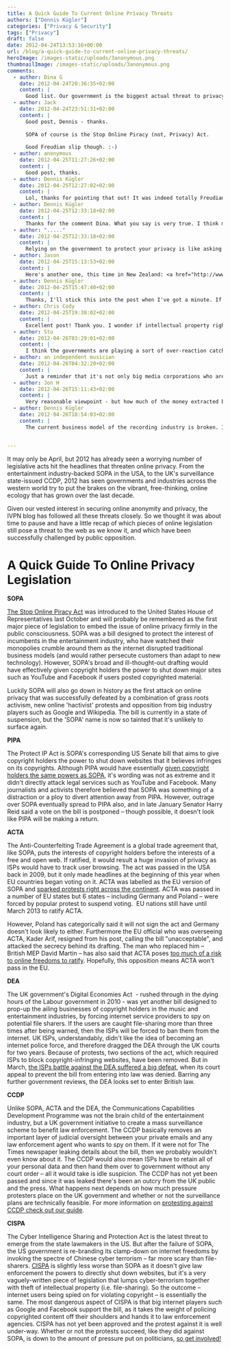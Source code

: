 ```yaml
---
title: A Quick Guide To Current Online Privacy Threats
authors: ["Dennis Kügler"]
categories: ["Privacy & Security"]
tags: ["Privacy"]
draft: false
date: 2012-04-24T13:53:16+00:00
url: /blog/a-quick-guide-to-current-online-privacy-threats/
heroImage: /images-static/uploads/3anonymous.png
thumbnailImage: /images-static/uploads/3anonymous.png
comments:
  - author: Dina G
    date: 2012-04-24T20:36:35+02:00
    content: |
      Good list. Our government is the biggest actual threat to privacy, but as a practical matter, most people are their worst own enemy - friending people on Facebook that they don't know, posting drunk pics of themselves online that come back to bit them, not using privacy settings, etc. Most online privacy issues can be prevented by common sense. Particularly problematic for many people is seeing how they post personal information on social media, neglect to use privacy settings, and are surprised when their personal information is stolen weeks later. While you can be careful about what you post about yourself, you can't prevent other people from posting about you. Also problematic for people is how there are sites like <a href="http://www.dirtyphonebook.com" rel="nofollow">DirtyPhoneBook</a> where people post personal information about each that can't be removed. With Google making all of this information widely available, being vigilant about seeing what people can find out you is critical to maintaining your online reputation. Facebook can do a bit more to prevent people from accidentally messing up their own lives by encouraging more sensible defaults, but in the end people have to be smart about what they post about themselves online, and this doesn't solve all potential problems. A lot of the government abuses can't be stopped, but at least you can control your own behavior and minimize the damage that you can do to yourself.
  - author: Jack
    date: 2012-04-24T23:51:31+02:00
    content: |
      Good post, Dennis - thanks.
  
      SOPA of course is the Stop Online Piracy (not, Privacy) Act.
    
      Good Freudian slip though. :-)
  - author: anonymous
    date: 2012-04-25T11:27:26+02:00
    content: |
      Good post, thanks.
  - author: Dennis Kügler
    date: 2012-04-25T12:27:02+02:00
    content: |
      Lol, thanks for pointing that out! It was indeed totally Freudian.
  - author: Dennis Kügler
    date: 2012-04-25T12:33:18+02:00
    content: |
      Thanks for the comment Dina. What you say is very true. I think many people - especially young kids - have no idea about how damaging some of information they post to social networks can be. Everyone does and says stupid things when they're teenagers, but now it is documented and - in some cases - out there in the public domain for others to see. We did a little roundup of tips to protect privacy here - <a href="/blog/top-five-ways-to-protect-your-online-privacy/" rel="nofollow ugc">blog/top-five-ways-to-protect-your-online-privacy</a>
  - author: "....."
    date: 2012-04-25T12:33:18+02:00
    content: |
      Relying on the government to protect your privacy is like asking a peeping tom to install your window blinds. - John Perry Barlow
  - author: Jason
    date: 2012-04-25T15:13:53+02:00
    content: |
      Here's another one, this time in New Zealand: <a href="http://www.stuff.co.nz/national/politics/6625136/Search-and-Surveillance-Bill-passes" rel="nofollow ugc">http://www.stuff.co.nz/national/politics/6625136/Search-and-Surveillance-Bill-passes</a>
  - author: Dennis Kügler
    date: 2012-04-25T15:47:40+02:00
    content: |
      Thanks, I'll stick this into the post when I've got a minute. If anyone else has suggestions to add, post them here and we'll try to make this list more comprehensive.
  - author: Chris Cody
    date: 2012-04-25T19:38:02+02:00
    content: |
      Excellent post! Tbank you. I wonder if intellectual property rights are going to need to be enforced soley by the property owners from now on. Think of a digital 'Stand Your Ground' approach.
  - author: Stu
    date: 2012-04-26T03:29:01+02:00
    content: |
      I think the governments are playing a sort of over-reaction catch up game. But it is understandable when Mark Zuckerberg probably owns more valuable information about people in the world than most law enforcement agencies. While the governments may introduce some stupid bills to try and claw back some of the power, or support their powerful music-industry friends - why is no-one worried about the power that Facebook and Google have? At least democratic governments are elected and are supposed to represent/support the people. What is Facebook's motiviation? Money? Mark originally wanted to pick up girls on campus - is this the guy we want to own all the world's information? Now with open graph that's exactly what Facebook wants to do. At least Google have occasionally pretended to want to "do no evil" - but Facebook don't event pretend.
  - author: an independent musician
    date: 2012-04-26T04:32:20+02:00
    content: |
      Just a reminder that it's not only big media corporations who are concerned about copyrights - lots of musicians who paid a few thousand dollars to record their album ( not to mention years of practice) want to be paid for their music, too.
  - author: Jon H
    date: 2012-04-26T15:11:43+02:00
    content: |
      Very reasonable viewpoint - but how much of the money extracted by these copyright agencies actually gets back to the small artists, or any artist for that matter. I've heard that they keep all the money for their costs&#8230;
  - author: Dennis Kügler
    date: 2012-04-26T18:54:03+02:00
    content: |
      The current business model of the recording industry is broken. If the industry had any sense they would have come up with iTunes themselves rather than persecuting their own customers and allowing a software company like Apple to completely pull the rug from under their feet. Luckily the record industry was never that good for regular artists anyway (only the tiny minority that struck it big). Now that the internet has put the means of distribution into everyone's hands and PCs mean you can record an album in your bedroom, there isn't much use for the bloated record industry and all its middlemen sucking the artists dry. Sure, the new monetisation models are still finding their feet, because its very early days and the incumbents are still fighting tooth and claw to retain their position. But there are other ways. This techdirt report into how the music industry is actually making more money than ever is pretty interesting - <a href="http://www.techdirt.com/skyisrising/" rel="nofollow ugc">http://www.techdirt.com/skyisrising/</a>


---
```

It may only be April, but 2012 has already seen a worrying number of legislative acts hit the headlines that threaten online privacy. From the entertainment industry-backed SOPA in the USA, to the UK's surveillance state-issued CCDP, 2012 has seen governments and industries across the western world try to put the brakes on the vibrant, free-thinking, online ecology that has grown over the last decade.

Given our vested interest in securing online anonymity and privacy, the IVPN blog has followed all these threats closely. So we thought it was about time to pause and have a little recap of which pieces of online legislation still pose a threat to the web as we know it, and which have been successfully challenged by public opposition.

# A Quick Guide To Online Privacy Legislation

**SOPA**

[The Stop Online Piracy Act][1] was introduced to the United States House of Representatives last October and will probably be remembered as the first major piece of legislation to embed the issue of online privacy firmly in the public consciousness. SOPA was a bill designed to protect the interest of incumbents in the entertainment industry, who have watched their monopolies crumble around them as the internet disrupted traditional business models (and would rather persecute customers than adapt to new technology). However, SOPA's broad and ill-thought-out drafting would have effectively given copyright holders the power to shut down major sites such as YouTube and Facebook if users posted copyrighted material.

Luckily SOPA will also go down in history as the first attack on online privacy that was successfully defeated by a combination of grass roots activism, new online 'hactivist' protests and opposition from big industry players such as Google and Wikipedia. The bill is currently in a state of suspension, but the 'SOPA' name is now so tainted that it's unlikely to surface again.

**PIPA**

The Protect IP Act is SOPA's corresponding US Senate bill that aims to give copyright holders the power to shut down websites that it believes infringes on its copyrights. Although PIPA would have essentially [given copyright holders the same powers as SOPA][2], it's wording was not as extreme and it didn't directly attack legal services such as YouTube and Facebook. Many journalists and activists therefore believed that SOPA was something of a distraction or a ploy to divert attention away from PIPA. However, outrage over SOPA eventually spread to PIPA also, and in late January Senator Harry Reid said a vote on the bill is postponed – though possible, it doesn't look like PIPA will be making a return.

**ACTA**

The Anti-Counterfeiting Trade Agreement is a global trade agreement that, like SOPA, puts the interests of copyright holders before the interests of a free and open web. If ratified, it would result a huge invasion of privacy as ISPs would have to track user browsing. The act was passed in the USA back in 2009, but it only made headlines at the beginning of this year when EU countries began voting on it. ACTA was labelled as the EU version of SOPA and [sparked protests right across the continent][3]. ACTA was passed in a number of EU states but 6 states – including Germany and Poland – were forced by popular protest to suspend voting.  EU nations still have until March 2013 to ratify ACTA.

However, Poland has categorically said it will not sign the act and Germany doesn't look likely to either. Furthermore the EU official who was overseeing ACTA, Kader Arif, resigned from his post, calling the bill "unacceptable", and attacked the secrecy behind its drafting. The man who replaced him – British MEP David Martin – has also said that ACTA poses [too much of a risk to online freedoms to ratify][4]. Hopefully, this opposition means ACTA won't pass in the EU.

**DEA**

The UK government's Digital Economies Act  - rushed through in the dying hours of the Labour government in 2010 - was yet another bill designed to prop-up the ailing businesses of copyright holders in the music and entertainment industries, by forcing internet service providers to spy on potential file sharers. If the users are caught file-sharing more than three times after being warned, then the ISPs will be forced to ban them from the internet. UK ISPs, understandably, didn't like the idea of becoming an internet police force, and therefore dragged the DEA through the UK courts for two years. Because of protests, two sections of the act, which required ISPs to block copyright-infringing websites, have been removed. But in March, [the ISPs battle against the DEA suffered a big defeat][5], when its court appeal to prevent the bill from entering into law was denied. Barring any further government reviews, the DEA looks set to enter British law.

**CCDP**

Unlike SOPA, ACTA and the DEA, the Communications Capabilities Development Programme was not the brain child of the entertainment industry, but a UK government initiative to create a mass surveillance scheme to benefit law enforcement. The CCDP basically removes an important layer of judicial oversight between your private emails and any law enforcement agent who wants to spy on them. If it were not for The Times newspaper leaking details about the bill, then we probably wouldn't even know about it. The CCDP would also mean ISPs have to retain all of your personal data and then hand them over to government without any court order – all it would take is idle suspicion. The CCDP has not yet been passed and since it was leaked there's been an outcry from the UK public and the press. What happens next depends on how much pressure protesters place on the UK government and whether or not the surveillance plans are technically feasible. For more information on [protesting against CCDP check out our guide][6].

**CISPA**

The Cyber Intelligence Sharing and Protection Act is the latest threat to emerge from the state lawmakers in the US. But after the failure of SOPA, the US government is re-branding its clamp-down on internet freedoms by invoking the spectre of Chinese cyber terrorism – far more scary than file-sharers. [CISPA][7] is slightly less worse than SOPA as it doesn't give law enforcement the powers to directly shut down websites, but it's a very vaguely-written piece of legislation that lumps cyber-terrorism together with theft of intellectual property (i.e. file-sharing). So the outcome – internet users being spied on for violating copyright – is essentially the same. The most dangerous aspect of CISPA is that big internet players such as Google and Facebook support the bill, as it takes the weight of policing copyrighted content off their shoulders and hands it to law enforcement agencies. CISPA has not yet been approved and the protest against it is well under-way. Whether or not the protests succeed, like they did against SOPA, is down to the amount of pressure put on politicians, [so get involved!][8]

 [1]: http://en.wikipedia.org/wiki/Stop_Online_Piracy_Act
 [2]: http://en.wikipedia.org/wiki/PROTECT_IP_Act
 [3]: /blog/europeans-rage-against-acta/
 [4]: http://en.wikipedia.org/wiki/Anti-Counterfeiting_Trade_Agreement
 [5]: /blog/uk-isps-forced-to-spy-on-customers/
 [6]: /blog/uk-online-spying-law-how-to-resist/
 [7]: /blog/cispa-more-of-a-threat-to-online-privacy-than-sopa/
 [8]: http://cyberspying.eff.org/
 